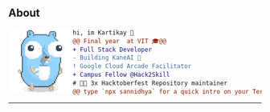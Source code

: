 ## About

<img align="left" src="./img/gopher_coffee.gif">

```diff
hi, im Kartikay 🔮
@@ Final year  at VIT 🎓@@
+ Full Stack Developer
- Building KaneAI 🚩
! Google Cloud Arcade Facilitator
+ Campus Fellow @Hack2Skill
# 👨‍💻 3x Hacktoberfest Repository maintainer
@@ type `npx sannidhya` for a quick intro on your Terminal!🎓@@
```
------
